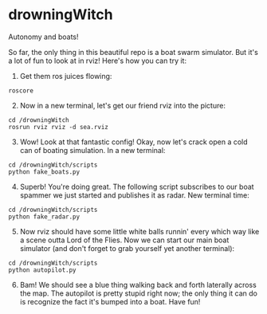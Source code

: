 # drowningWitch
Autonomy and boats!

So far, the only thing in this beautiful repo is a boat swarm simulator. But it's a lot of fun to look at in rviz! Here's how you can try it:

1. Get them ros juices flowing:

```
roscore
```

2. Now in a new terminal, let's get our friend rviz into the picture:

```
cd /drowningWitch
rosrun rviz rviz -d sea.rviz
```

3. Wow! Look at that fantastic config! Okay, now let's crack open a cold can of boating simulation. In a new terminal:

```
cd /drowningWitch/scripts
python fake_boats.py
```

4. Superb! You're doing great. The following script subscribes to our boat spammer we just started and publishes it as radar. New terminal time:

```
cd /drowningWitch/scripts
python fake_radar.py
```

5. Now rviz should have some little white balls runnin' every which way like a scene outta Lord of the Flies. Now we can start our main boat simulator (and don't forget to grab yourself yet another terminal):

```
cd /drowningWitch/scripts
python autopilot.py
```

6. Bam! We should see a blue thing walking back and forth laterally across the map. The autopilot is pretty stupid right now; the only thing it can do is recognize the fact it's bumped into a boat. Have fun!
